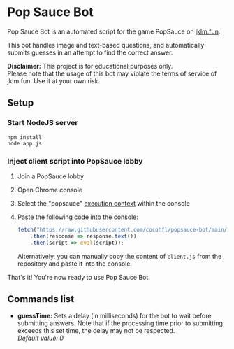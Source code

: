 # Pop Sauce Bot
Pop Sauce Bot is an automated script for the game PopSauce on [jklm.fun](https://jklm.fun).

This bot handles image and text-based questions, and automatically submits guesses in an attempt to find the correct answer.

**Disclaimer:**  This project is for educational purposes only.  
Please note that the usage of this bot may violate the terms of service of jklm.fun. Use it at your own risk.

## Setup
### Start NodeJS server
```
npm install
node app.js
```

### Inject client script into PopSauce lobby
1. Join a PopSauce lobby
2. Open Chrome console
3. Select the "popsauce" [execution context](https://developer.chrome.com/docs/devtools/console/reference#context) within the console
4. Paste the following code into the console:

    ```javascript
    fetch("https://raw.githubusercontent.com/cocohfl/popsauce-bot/main/client.js")
        .then(response => response.text())
        .then(script => eval(script));
    ```

   Alternatively, you can manually copy the content of `client.js` from the repository and paste it into the console.


That's it! You're now ready to use Pop Sauce Bot.

## Commands list
- **guessTime:** Sets a delay (in milliseconds) for the bot to wait before submitting answers. Note that if the processing time prior to submitting exceeds this set time, the delay may not be respected.  
_Default value: 0_